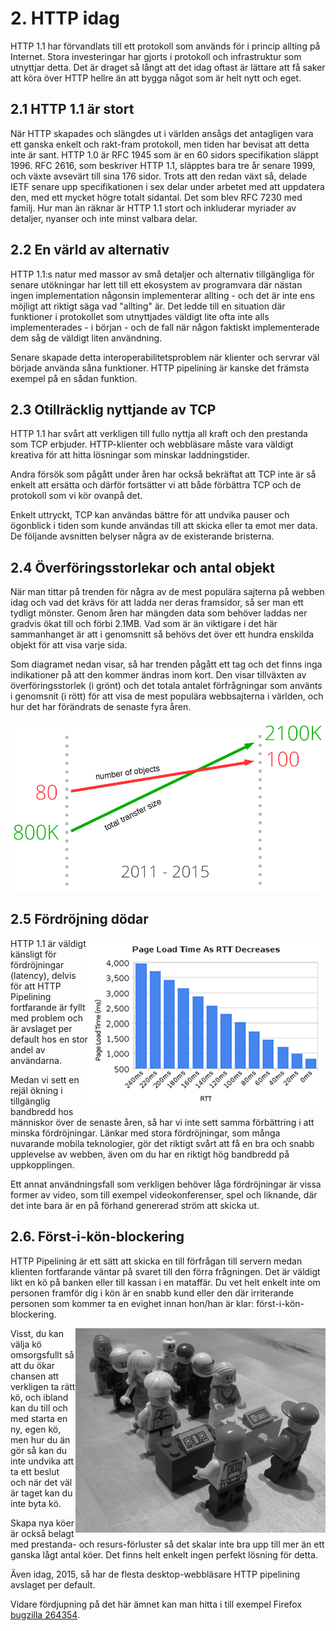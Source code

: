 # 2. HTTP idag

HTTP 1.1 har förvandlats till ett protokoll som används för i princip allting
på Internet. Stora investeringar har gjorts i protokoll och infrastruktur som
utnyttjar detta. Det är draget så långt att det idag oftast är lättare att få
saker att köra över HTTP hellre än att bygga något som är helt nytt och eget.

## 2.1 HTTP 1.1 är stort

När HTTP skapades och slängdes ut i världen ansågs det antagligen vara ett
ganska enkelt och rakt-fram protokoll, men tiden har bevisat att detta inte är
sant. HTTP 1.0 är RFC 1945 som är en 60 sidors specifikation släppt 1996. RFC
2616, som beskriver HTTP 1.1, släpptes bara tre år senare 1999, och växte
avsevärt till sina 176 sidor. Trots att den redan växt så, delade IETF senare
upp specifikationen i sex delar under arbetet med att uppdatera den, med ett
mycket högre totalt sidantal. Det som blev RFC 7230 med familj. Hur man än
räknar är HTTP 1.1 stort och inkluderar myriader av detaljer, nyanser och inte
minst valbara delar.

## 2.2 En värld av alternativ

HTTP 1.1:s natur med massor av små detaljer och alternativ tillgängliga för
senare utökningar har lett till ett ekosystem av programvara där nästan ingen
implementation någonsin implementerar allting - och det är inte ens möjligt
att riktigt säga vad "allting" är. Det ledde till en situation där funktioner
i protokollet som utnyttjades väldigt lite ofta inte alls implementerades - i
början - och de fall när någon faktiskt implementerade dem såg de väldigt
liten användning.

Senare skapade detta interoperabilitetsproblem när klienter och servrar väl
började använda såna funktioner. HTTP pipelining är kanske det främsta exempel
på en sådan funktion.

## 2.3 Otillräcklig nyttjande av TCP

HTTP 1.1 har svårt att verkligen till fullo nyttja all kraft och den prestanda
som TCP erbjuder. HTTP-klienter och webbläsare måste vara väldigt kreativa för
att hitta lösningar som minskar laddningstider.

Andra försök som pågått under åren har också bekräftat att TCP inte är så
enkelt att ersätta och därför fortsätter vi att både förbättra TCP och de
protokoll som vi kör ovanpå det.

Enkelt uttryckt, TCP kan användas bättre för att undvika pauser och ögonblick
i tiden som kunde användas till att skicka eller ta emot mer data. De följande
avsnitten belyser några av de existerande bristerna.

## 2.4 Överföringsstorlekar och antal objekt

När man tittar på trenden för några av de mest populära sajterna på webben
idag och vad det krävs för att ladda ner deras framsidor, så ser man ett
tydligt mönster. Genom åren har mängden data som behöver laddas ner gradvis
ökat till och förbi 2.1MB. Vad som är än viktigare i det här sammanhanget är
att i genomsnitt så behövs det över ett hundra enskilda objekt för att visa
varje sida.

Som diagramet nedan visar, så har trenden pågått ett tag och det finns inga
indikationer på att den kommer ändras inom kort. Den visar tillväxten av
överföringsstorlek (i grönt) och det totala antalet förfrågningar som använts
i genomsnit (i rött) för att visa de mest populära webbsajterna i världen, och
hur det har förändrats de senaste fyra åren.

![transfer size growth](https://raw.githubusercontent.com/bagder/http2-explained/master/images/transfer-size-growth.png)

## 2.5 Fördröjning dödar

<img style="float: right;" src="https://raw.githubusercontent.com/bagder/http2-explained/master/images/page-load-time-rtt-decreases.png" />

HTTP 1.1 är väldigt känsligt för fördröjningar (latency), delvis för att HTTP
Pipelining fortfarande är fyllt med problem och är avslaget per default hos en
stor andel av användarna.

Medan vi sett en rejäl ökning i tillgänglig bandbredd hos människor över de
senaste åren, så har vi inte sett samma förbättring i att minska
fördröjningar.  Länkar med stora fördröjningar, som många nuvarande mobila
teknologier, gör det riktigt svårt att få en bra och snabb upplevelse av
webben, även om du har en riktigt hög bandbredd på uppkopplingen.

Ett annat användningsfall som verkligen behöver låga fördröjningar är vissa
former av video, som till exempel videokonferenser, spel och liknande, där det
inte bara är en på förhand genererad ström att skicka ut.

## 2.6. Först-i-kön-blockering

HTTP Pipelining är ett sätt att skicka en till förfrågan till servern medan
klienten fortfarande väntar på svaret till den förra frågningen. Det är
väldigt likt en kö på banken eller till kassan i en mataffär. Du vet helt
enkelt inte om personen framför dig i kön är en snabb kund eller den där
irriterande personen som kommer ta en evighet innan hon/han är klar:
först-i-kön-blockering.

<img style="float: right;" src="https://raw.githubusercontent.com/bagder/http2-explained/master/images/head-of-line-blocking.jpg" />

Visst, du kan välja kö omsorgsfullt så att du ökar chansen att verkligen ta
rätt kö, och ibland kan du till och med starta en ny, egen kö, men hur du än
gör så kan du inte undvika att ta ett beslut och när det väl är taget kan du
inte byta kö.

Skapa nya köer är också belagt med prestanda- och resurs-förluster så det
skalar inte bra upp till mer än ett ganska lågt antal köer. Det finns helt
enkelt ingen perfekt lösning för detta.

Även idag, 2015, så har de flesta desktop-webbläsare HTTP pipelining avslaget
per default.

Vidare fördjupning på det här ämnet kan man hitta i till exempel Firefox
[bugzilla 264354](https://bugzilla.mozilla.org/show_bug.cgi?id=264354).
